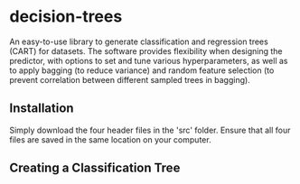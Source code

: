 # decision-trees
An easy-to-use library to generate classification and regression trees (CART) for datasets. The software provides flexibility when designing the predictor, with options to set and tune various hyperparameters, as well as to apply bagging (to reduce variance) and random feature selection (to prevent correlation between different sampled trees in bagging).

## Installation
Simply download the four header files in the 'src' folder. Ensure that all four files are saved in the same location on your computer.

## Creating a Classification Tree

